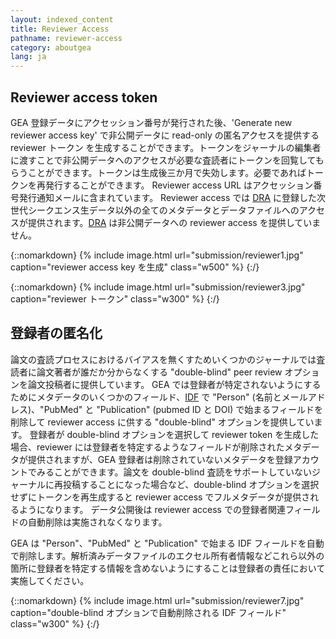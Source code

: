 ```yaml
---
layout: indexed_content
title: Reviewer Access
pathname: reviewer-access
category: aboutgea
lang: ja
---
```


## Reviewer access token <a name="access"></a>

GEA 登録データにアクセッション番号が発行された後、'Generate new reviewer access key' で非公開データに read-only の匿名アクセスを提供する reviewer トークン を生成することができます。トークンをジャーナルの編集者に渡すことで非公開データへのアクセスが必要な査読者にトークンを回覧してもらうことができます。トークンは生成後三か月で失効します。必要であればトークンを再発行することができます。 Reviewer access URL はアクセッション番号発行通知メールに含まれています。 Reviewer access では [DRA](/dra/index.html) に登録した次世代シークエンス生データ以外の全てのメタデータとデータファイルへのアクセスが提供されます。[DRA](/dra/index.html) は非公開データへの reviewer access を提供していません。

{::nomarkdown}
{% include image.html url="submission/reviewer1.jpg" caption="reviewer access key を生成" class="w500" %}
{:/}

{::nomarkdown}
{% include image.html url="submission/reviewer3.jpg" caption="reviewer トークン" class="w300" %}
{:/}

## 登録者の匿名化 <a name="anonymity"></a>

論文の査読プロセスにおけるバイアスを無くすためいくつかのジャーナルでは査読者に論文著者が誰だか分からなくする "double-blind" peer review オプションを論文投稿者に提供しています。 GEA では登録者が特定されないようにするためにメタデータのいくつかのフィールド、[IDF](/gea/metadata.html#idf_tags) で "Person" (名前とメールアドレス)、"PubMed" と "Publication" (pubmed ID と DOI) で始まるフィールドを削除して reviewer access に供する "double-blind" オプションを提供しています。 登録者が double-blind オプションを選択して reviewer token を生成した場合、reviewer には登録者を特定するようなフィールドが削除されたメタデータが提供されますが、GEA 登録者は削除されていないメタデータを登録アカウントでみることができます。論文を double-blind 査読をサポートしていないジャーナルに再投稿することになった場合など、double-blind オプションを選択せずにトークンを再生成すると reviewer access でフルメタデータが提供されるようになります。 データ公開後は reviewer access での登録者関連フィールドの自動削除は実施されなくなります。

<div class="attention red">
GEA は "Person"、"PubMed" と "Publication" で始まる IDF フィールドを自動で削除します。解析済みデータファイルのエクセル所有者情報などこれら以外の箇所に登録者を特定する情報を含めないようにすることは登録者の責任において実施してください。
</div>

{::nomarkdown}
{% include image.html url="submission/reviewer7.jpg" caption="double-blind オプションで自動削除される IDF フィールド" class="w300" %}
{:/}